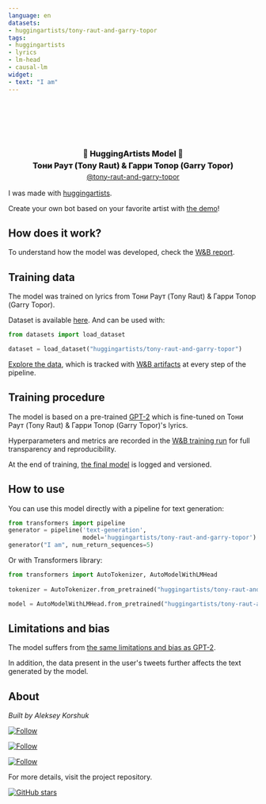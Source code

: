 ```yaml
---
language: en
datasets:
- huggingartists/tony-raut-and-garry-topor
tags:
- huggingartists
- lyrics
- lm-head
- causal-lm
widget:
- text: "I am"
---
```


<div class="inline-flex flex-col" style="line-height: 1.5;">
    <div class="flex">
        <div
			style="display:DISPLAY_1; margin-left: auto; margin-right: auto; width: 92px; height:92px; border-radius: 50%; background-size: cover; background-image: url(&#39;https://images.genius.com/7249d6785a5c87095850bd4048595e08.989x989x1.jpg&#39;)">
        </div>
    </div>
    <div style="text-align: center; margin-top: 3px; font-size: 16px; font-weight: 800">🤖 HuggingArtists Model 🤖</div>
    <div style="text-align: center; font-size: 16px; font-weight: 800">Тони Раут (Tony Raut) & Гарри Топор (Garry Topor)</div>
    <a href="https://genius.com/artists/tony-raut-and-garry-topor">
    	<div style="text-align: center; font-size: 14px;">@tony-raut-and-garry-topor</div>
    </a>
</div>

I was made with [huggingartists](https://github.com/AlekseyKorshuk/huggingartists).

Create your own bot based on your favorite artist with [the demo](https://colab.research.google.com/github/AlekseyKorshuk/huggingartists/blob/master/huggingartists-demo.ipynb)!

## How does it work?

To understand how the model was developed, check the [W&B report](https://wandb.ai/huggingartists/huggingartists/reportlist).

## Training data

The model was trained on lyrics from Тони Раут (Tony Raut) & Гарри Топор (Garry Topor).

Dataset is available [here](https://huggingface.co/datasets/huggingartists/tony-raut-and-garry-topor).
And can be used with:

```python
from datasets import load_dataset

dataset = load_dataset("huggingartists/tony-raut-and-garry-topor")
```

[Explore the data](https://wandb.ai/huggingartists/huggingartists/runs/xnzxet17/artifacts), which is tracked with [W&B artifacts](https://docs.wandb.com/artifacts) at every step of the pipeline.

## Training procedure

The model is based on a pre-trained [GPT-2](https://huggingface.co/gpt2) which is fine-tuned on Тони Раут (Tony Raut) & Гарри Топор (Garry Topor)'s lyrics.

Hyperparameters and metrics are recorded in the [W&B training run](https://wandb.ai/huggingartists/huggingartists/runs/tfby1rj2) for full transparency and reproducibility.

At the end of training, [the final model](https://wandb.ai/huggingartists/huggingartists/runs/tfby1rj2/artifacts) is logged and versioned.

## How to use

You can use this model directly with a pipeline for text generation:

```python
from transformers import pipeline
generator = pipeline('text-generation',
                     model='huggingartists/tony-raut-and-garry-topor')
generator("I am", num_return_sequences=5)
```

Or with Transformers library:

```python
from transformers import AutoTokenizer, AutoModelWithLMHead
  
tokenizer = AutoTokenizer.from_pretrained("huggingartists/tony-raut-and-garry-topor")

model = AutoModelWithLMHead.from_pretrained("huggingartists/tony-raut-and-garry-topor")
```

## Limitations and bias

The model suffers from [the same limitations and bias as GPT-2](https://huggingface.co/gpt2#limitations-and-bias).

In addition, the data present in the user's tweets further affects the text generated by the model.

## About

*Built by Aleksey Korshuk*

[![Follow](https://img.shields.io/github/followers/AlekseyKorshuk?style=social)](https://github.com/AlekseyKorshuk)

[![Follow](https://img.shields.io/twitter/follow/alekseykorshuk?style=social)](https://twitter.com/intent/follow?screen_name=alekseykorshuk)

[![Follow](https://img.shields.io/badge/dynamic/json?color=blue&label=Telegram%20Channel&query=%24.result&url=https%3A%2F%2Fapi.telegram.org%2Fbot1929545866%3AAAFGhV-KKnegEcLiyYJxsc4zV6C-bdPEBtQ%2FgetChatMemberCount%3Fchat_id%3D-1001253621662&style=social&logo=telegram)](https://t.me/joinchat/_CQ04KjcJ-4yZTky)

For more details, visit the project repository.

[![GitHub stars](https://img.shields.io/github/stars/AlekseyKorshuk/huggingartists?style=social)](https://github.com/AlekseyKorshuk/huggingartists)
